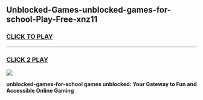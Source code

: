 
## Unblocked-Games-unblocked-games-for-school-Play-Free-xnz11
<h3>
<a href="https://premium76.site?title=unblocked-games-for-school&ref=21A">CLICK TO PLAY</a></h3>
<hr>

<h3>
<a href="https://premium76.site?title=unblocked-games-for-school&ref=21A">CLICK 2 PLAY</a>
  
</h3>

<a href="https://premium76.site?title=unblocked-games-for-school&ref=21A"><img src="https://clearcache.store/games.png"></a>


**unblocked-games-for-school games unblocked: Your Gateway to Fun and Accessible Online Gaming**
